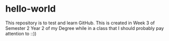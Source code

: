 # hello-world
This repository is to test and learn GitHub. This is created in Week 3 of Semester 2 Year 2 of my Degree while in a class that I should probably pay attention to ::))
